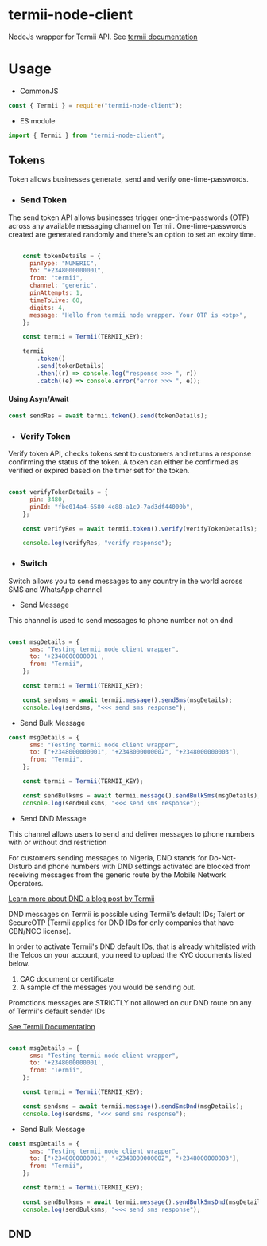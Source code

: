 # termii-node-client

NodeJs wrapper for Termii API. See [termii documentation](https://developers.termii.com/)

# Usage

- CommonJS
```javascript
const { Termii } = require("termii-node-client");
```

- ES module
```javascript
import { Termii } from "termii-node-client";
```
## Tokens
Token allows businesses generate, send and verify one-time-passwords.

- ### Send Token
The send token API allows businesses trigger one-time-passwords (OTP) across any available messaging channel on Termii. One-time-passwords created are generated randomly and there's an option to set an expiry time.

```javascript

    const tokenDetails = {
      pinType: "NUMERIC",
      to: "+2348000000001",
      from: "termii",
      channel: "generic",
      pinAttempts: 1,
      timeToLive: 60,
      digits: 4,
      message: "Hello from termii node wrapper. Your OTP is <otp>",
    };

    const termii = Termii(TERMII_KEY);

    termii
        .token()
        .send(tokenDetails)
        .then((r) => console.log("response >>> ", r))
        .catch((e) => console.error("error >>> ", e));

```
#### Using Asyn/Await 
```javascript
const sendRes = await termii.token().send(tokenDetails);
```

- ### Verify Token

Verify token API, checks tokens sent to customers and returns a response confirming the status of the token. A token can either be confirmed as verified or expired based on the timer set for the token.

```javascript

const verifyTokenDetails = {
      pin: 3480,
      pinId: "fbe014a4-6580-4c88-a1c9-7ad3df44000b",
    };

    const verifyRes = await termii.token().verify(verifyTokenDetails);

    console.log(verifyRes, "verify response");
```


- ### Switch
Switch allows you to send messages to any country in the world across SMS and WhatsApp channel

- Send Message

This channel is used to send messages to phone number not on dnd

```javascript

const msgDetails = {
      sms: "Testing termii node client wrapper",
      to: '+2348000000001',
      from: "Termii",
    };

    const termii = Termii(TERMII_KEY);

    const sendsms = await termii.message().sendSms(msgDetails);
    console.log(sendsms, "<<< send sms response");
```


- Send Bulk Message 

```javascript
const msgDetails = {
      sms: "Testing termii node client wrapper",
      to: ["+2348000000001", "+2348000000002", "+2348000000003"],
      from: "Termii",
    };

    const termii = Termii(TERMII_KEY);

    const sendBulksms = await termii.message().sendBulkSms(msgDetails);
    console.log(sendBulksms, "<<< send sms response");
```

- Send DND Message

This channel allows users to send and deliver messages to phone numbers with or without dnd restriction 

For customers sending messages to Nigeria, DND stands for Do-Not-Disturb and phone numbers with DND settings activated are blocked from receiving messages from the generic route by the Mobile Network Operators.

[Learn more about DND a blog post by Termii](https://termii.medium.com/the-dnd-service-in-nigeria-everything-you-need-to-know-72b7247e3968)

DND messages on Termii is possible using Termii's default IDs; Talert or SecureOTP (Termii applies for DND IDs for only companies that have CBN/NCC license).

In order to activate Termii's DND default IDs, that is already whitelisted with the Telcos on your account, you need to upload the KYC documents listed below.

1. CAC document or certificate
2. A sample of the messages you would be sending out.

Promotions messages are STRICTLY not allowed on our DND route on any of Termii's default sender IDs

[See Termii Documentation](https://developers.termii.com/messaging)

```javascript

const msgDetails = {
      sms: "Testing termii node client wrapper",
      to: '+2348000000001',
      from: "Termii",
    };

    const termii = Termii(TERMII_KEY);

    const sendsms = await termii.message().sendSmsDnd(msgDetails);
    console.log(sendsms, "<<< send sms response");
```


- Send Bulk Message 

```javascript
const msgDetails = {
      sms: "Testing termii node client wrapper",
      to: ["+2348000000001", "+2348000000002", "+2348000000003"],
      from: "Termii",
    };

    const termii = Termii(TERMII_KEY);

    const sendBulksms = await termii.message().sendBulkSmsDnd(msgDetails);
    console.log(sendBulksms, "<<< send sms response");
```


## DND